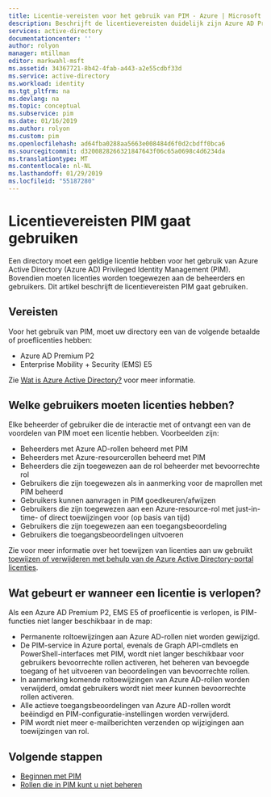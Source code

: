 ```yaml
---
title: Licentie-vereisten voor het gebruik van PIM - Azure | Microsoft Docs
description: Beschrijft de licentievereisten duidelijk zijn Azure AD Privileged Identity Management (PIM) gebruiken.
services: active-directory
documentationcenter: ''
author: rolyon
manager: mtillman
editor: markwahl-msft
ms.assetid: 34367721-8b42-4fab-a443-a2e55cdbf33d
ms.service: active-directory
ms.workload: identity
ms.tgt_pltfrm: na
ms.devlang: na
ms.topic: conceptual
ms.subservice: pim
ms.date: 01/16/2019
ms.author: rolyon
ms.custom: pim
ms.openlocfilehash: ad64fba0288aa5663e008484d6f0d2cbdff0bca6
ms.sourcegitcommit: d3200828266321847643f06c65a0698c4d6234da
ms.translationtype: MT
ms.contentlocale: nl-NL
ms.lasthandoff: 01/29/2019
ms.locfileid: "55187280"
---
```

# <a name="license-requirements-to-use-pim"></a>Licentievereisten PIM gaat gebruiken

Een directory moet een geldige licentie hebben voor het gebruik van Azure Active Directory (Azure AD) Privileged Identity Management (PIM). Bovendien moeten licenties worden toegewezen aan de beheerders en gebruikers. Dit artikel beschrijft de licentievereisten PIM gaat gebruiken.

## <a name="prerequisites"></a>Vereisten

Voor het gebruik van PIM, moet uw directory een van de volgende betaalde of proeflicenties hebben:

- Azure AD Premium P2
- Enterprise Mobility + Security (EMS) E5

Zie [Wat is Azure Active Directory?](../fundamentals/active-directory-whatis.md) voor meer informatie.

## <a name="which-users-must-have-licenses"></a>Welke gebruikers moeten licenties hebben?

Elke beheerder of gebruiker die de interactie met of ontvangt een van de voordelen van PIM moet een licentie hebben. Voorbeelden zijn:

- Beheerders met Azure AD-rollen beheerd met PIM
- Beheerders met Azure-resourcerollen beheerd met PIM
- Beheerders die zijn toegewezen aan de rol beheerder met bevoorrechte rol
- Gebruikers die zijn toegewezen als in aanmerking voor de maprollen met PIM beheerd
- Gebruikers kunnen aanvragen in PIM goedkeuren/afwijzen
- Gebruikers die zijn toegewezen aan een Azure-resource-rol met just-in-time- of direct toewijzingen voor (op basis van tijd)  
- Gebruikers die zijn toegewezen aan een toegangsbeoordeling
- Gebruikers die toegangsbeoordelingen uitvoeren

Zie voor meer informatie over het toewijzen van licenties aan uw gebruikt [toewijzen of verwijderen met behulp van de Azure Active Directory-portal licenties](../fundamentals/license-users-groups.md).

## <a name="what-happens-when-a-license-expires"></a>Wat gebeurt er wanneer een licentie is verlopen?

Als een Azure AD Premium P2, EMS E5 of proeflicentie is verlopen, is PIM-functies niet langer beschikbaar in de map:

- Permanente roltoewijzingen aan Azure AD-rollen niet worden gewijzigd.
- De PIM-service in Azure portal, evenals de Graph API-cmdlets en PowerShell-interfaces met PIM, wordt niet langer beschikbaar voor gebruikers bevoorrechte rollen activeren, het beheren van bevoegde toegang of het uitvoeren van beoordelingen van bevoorrechte rollen.
- In aanmerking komende roltoewijzingen van Azure AD-rollen worden verwijderd, omdat gebruikers wordt niet meer kunnen bevoorrechte rollen activeren.
- Alle actieve toegangsbeoordelingen van Azure AD-rollen wordt beëindigd en PIM-configuratie-instellingen worden verwijderd.
- PIM wordt niet meer e-mailberichten verzenden op wijzigingen aan toewijzingen van rol.

## <a name="next-steps"></a>Volgende stappen

- [Beginnen met PIM](pim-getting-started.md)
- [Rollen die in PIM kunt u niet beheren](pim-roles.md)
